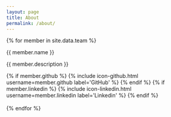 ```yaml
---
layout: page
title: About
permalink: /about/
---
```


{% for member in site.data.team %}
  <div class="teammember">
  <p> {{ member.name }} </p>
  <p> {{ member.description }} </p>
  {% if member.github %}
    {% include icon-github.html username=member.github label='GitHub' %}
  {% endif %}
  {% if member.linkedin %}
    {% include icon-linkedin.html username=member.linkedin label='Linkedin' %}
  {% endif %}
  <br>
  <br>
  </div>
{% endfor %}

